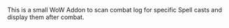 This is a small WoW Addon to scan combat log for specific Spell casts and display them after combat.
